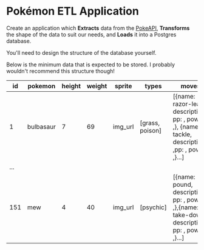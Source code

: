# Pokémon ETL Application

Create an application which **Extracts** data from the [PokeAPI](https://pokeapi.co), **Transforms** the shape of the data to suit our needs, and **Loads** it into a Postgres database.

You'll need to design the structure of the database yourself.

Below is the minimum data that is expected to be stored. I probably wouldn't recommend this structure though!

| id  | pokemon   | height | weight | sprite  | types           | moves                                                                                               |
| --- | --------- | ------ | ------ | ------- | --------------- | --------------------------------------------------------------------------------------------------- |
| 1   | bulbasaur | 7      | 69     | img_url | [grass, poison] | [{name: razor-leaf, description:, pp: , power: ,}, {name: tackle, description: ,pp: , power: ,}...] |
| ... |           |        |        |         |                 |                                                                                                     |
| 151 | mew       | 4      | 40     | img_url | [psychic]       | [{name: pound, description:, pp: , power ,},{name: take-down, description:, pp: , power ,}...]      |
